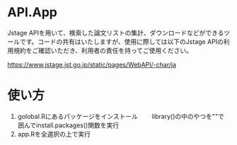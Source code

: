 # API.App
Jstage APIを用いて、検索した論文リストの集計、ダウンロードなどができるツールです。コードの共有はいたしますが、使用に際しては以下のJstage APIの利用規約をご確認いただき、利用者の責任を持ってご使用ください。

https://www.jstage.jst.go.jp/static/pages/WebAPI/-char/ja

# 使い方
1. golobal.Rにあるパッケージをインストール
　　library()の中のやつを""で囲んでinstall.packages()関数を実行
2. app.Rを全選択の上で実行
